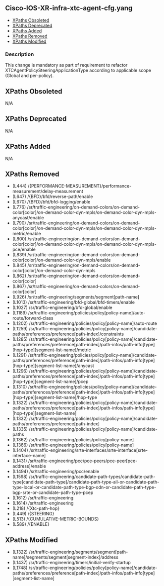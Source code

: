 ## Cisco-IOS-XR-infra-xtc-agent-cfg.yang

- [XPaths Obsoleted](#xpaths-obsoleted)
- [XPaths Deprecated](#xpaths-deprecated)
- [XPaths Added](#xpaths-added)
- [XPaths Removed](#xpaths-removed)
- [XPaths Modified](#xpaths-modified)

### Description

This change is mandatory as part of requirement to refactor XTCAgentPolicySteeringApplicationType according to applicable scope (Global and per-policy).

## XPaths Obsoleted

N/A

## XPaths Deprecated

N/A

## XPaths Added

N/A

## XPaths Removed

- (L444)	/{PERFORMANCE-MEASUREMENT}/performance-measurement/delay-measurement
- (L647)	/{BFD}/bfd/reverse-path/enable
- (L670)	/{BFD}/bfd/bfd-logging/enable
- (L776)	/sr/traffic-engineering/on-demand-colors/on-demand-color[color]/on-demand-color-dyn-mpls/on-demand-color-dyn-mpls-anycast/enable
- (L790)	/sr/traffic-engineering/on-demand-colors/on-demand-color[color]/on-demand-color-dyn-mpls/on-demand-color-dyn-mpls-metric/enable
- (L800)	/sr/traffic-engineering/on-demand-colors/on-demand-color[color]/on-demand-color-dyn-mpls/on-demand-color-dyn-mpls-pce/enable
- (L839)	/sr/traffic-engineering/on-demand-colors/on-demand-color[color]/on-demand-color-dyn-mpls/enable
- (L845)	/sr/traffic-engineering/on-demand-colors/on-demand-color[color]/on-demand-color-dyn-mpls
- (L862)	/sr/traffic-engineering/on-demand-colors/on-demand-color[color]
- (L867)	/sr/traffic-engineering/on-demand-colors/on-demand-color[color]
- (L926)	/sr/traffic-engineering/segments/segment[path-name]
- (L1013)	/sr/traffic-engineering/bfd-global/bfd-timers/enable
- (L1027)	/sr/traffic-engineering/bfd-global/enable
- (L1189)	/sr/traffic-engineering/policies/policy[policy-name]/auto-route/forward-class
- (L1202)	/sr/traffic-engineering/policies/policy[policy-name]/auto-route
- (L1259)	/sr/traffic-engineering/policies/policy[policy-name]/candidate-paths/preferences/preference[path-index]/constraints
- (L1285)	/sr/traffic-engineering/policies/policy[policy-name]/candidate-paths/preferences/preference[path-index]/path-infos/path-info[type][hop-type][segment-list-name]/metric
- (L1291)	/sr/traffic-engineering/policies/policy[policy-name]/candidate-paths/preferences/preference[path-index]/path-infos/path-info[type][hop-type][segment-list-name]/anycast
- (L1296)	/sr/traffic-engineering/policies/policy[policy-name]/candidate-paths/preferences/preference[path-index]/path-infos/path-info[type][hop-type][segment-list-name]/pcep
- (L1310)	/sr/traffic-engineering/policies/policy[policy-name]/candidate-paths/preferences/preference[path-index]/path-infos/path-info[type][hop-type][segment-list-name]/hop-type
- (L1322)	/sr/traffic-engineering/policies/policy[policy-name]/candidate-paths/preferences/preference[path-index]/path-infos/path-info[type][hop-type][segment-list-name]
- (L1332)	/sr/traffic-engineering/policies/policy[policy-name]/candidate-paths/preferences/preference[path-index]
- (L1335)	/sr/traffic-engineering/policies/policy[policy-name]/candidate-paths
- (L1362)	/sr/traffic-engineering/policies/policy[policy-name]
- (L1366)	/sr/traffic-engineering/policies/policy[policy-name]
- (L1404)	/sr/traffic-engineering/srte-interfaces/srte-interface[srte-interface-name]
- (L1431)	/sr/traffic-engineering/pcc/pce-peers/pce-peer[pce-address]/enable
- (L1494)	/sr/traffic-engineering/pcc/enable
- (L1598)	/sr/traffic-engineering/candidate-path-types/candidate-path-type[candidate-path-type]/candidate-path-type-all-or-candidate-path-type-local-or-candidate-path-type-bgp-odn-or-candidate-path-type-bgp-srte-or-candidate-path-type-pcep
- (L1612)	/sr/traffic-engineering
- (L1614)	/sr/traffic-engineering
- (L218)	/{Xtc-path-hop}
- (L449)	/{STEERING}
- (L513)	/{CUMULATIVE-METRIC-BOUNDS}
- (L589)	/{ENABLE}

## XPaths Modified

- (L1322)	/sr/traffic-engineering/segments/segment[path-name]/segments/segment[segment-index]/address
- (L1437)	/sr/traffic-engineering/timers/initial-verify-startup
- (L1748)	/sr/traffic-engineering/policies/policy[policy-name]/candidate-paths/preferences/preference[path-index]/path-infos/path-info[type][segment-list-name]

